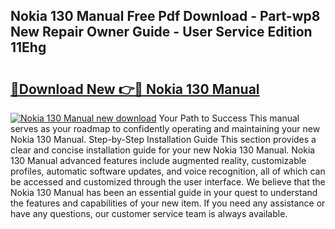 ## Nokia 130 Manual Free Pdf Download - Part-wp8 New Repair Owner Guide - User Service Edition 11Ehg

# <h2><a href="http://cf16934.oget.top/?id=Nokia+130+Manual">🔗Download New 👉🔴 Nokia 130 Manual</a></h2>

[![Nokia 130 Manual new download](https://i.imgur.com/5g1atiW.png)](http://cf16934.oget.top/?id=Nokia+130+Manual)
Your Path to Success This manual serves as your roadmap to confidently operating and maintaining your new Nokia 130 Manual. Step-by-Step Installation Guide This section provides a clear and concise installation guide for your new Nokia 130 Manual. Nokia 130 Manual advanced features include augmented reality, customizable profiles, automatic software updates, and voice recognition, all of which can be accessed and customized through the user interface. We believe that the Nokia 130 Manual has been an essential guide in your quest to understand the features and capabilities of your new item. If you need any assistance or have any questions, our customer service team is always available.
